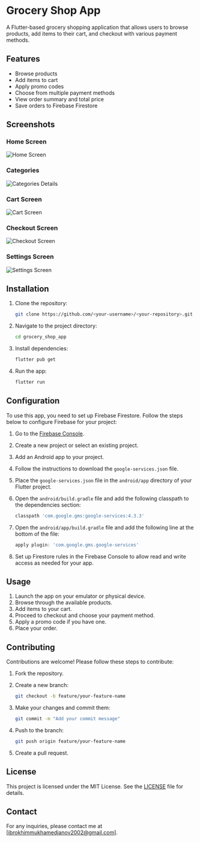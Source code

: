 # Grocery Shop App

A Flutter-based grocery shopping application that allows users to browse products, add items to their cart, and checkout with various payment methods.

## Features

- Browse products
- Add items to cart
- Apply promo codes
- Choose from multiple payment methods
- View order summary and total price
- Save orders to Firebase Firestore

## Screenshots

### Home Screen
![Home Screen](images/home.jpg)

### Categories
![Categories Details](images/categories.jpg)

### Cart Screen
![Cart Screen](images/cart.jpg)

### Checkout Screen
![Checkout Screen](images/checkout.jpg)

### Settings Screen
![Settings Screen](images/profile.jpg)

## Installation

1. Clone the repository:
    ```bash
    git clone https://github.com/<your-username>/<your-repository>.git
    ```

2. Navigate to the project directory:
    ```bash
    cd grocery_shop_app
    ```

3. Install dependencies:
    ```bash
    flutter pub get
    ```

4. Run the app:
    ```bash
    flutter run
    ```

## Configuration

To use this app, you need to set up Firebase Firestore. Follow the steps below to configure Firebase for your project:

1. Go to the [Firebase Console](https://console.firebase.google.com/).
2. Create a new project or select an existing project.
3. Add an Android app to your project.
4. Follow the instructions to download the `google-services.json` file.
5. Place the `google-services.json` file in the `android/app` directory of your Flutter project.
6. Open the `android/build.gradle` file and add the following classpath to the dependencies section:
    ```gradle
    classpath 'com.google.gms:google-services:4.3.3'
    ```

7. Open the `android/app/build.gradle` file and add the following line at the bottom of the file:
    ```gradle
    apply plugin: 'com.google.gms.google-services'
    ```

8. Set up Firestore rules in the Firebase Console to allow read and write access as needed for your app.

## Usage

1. Launch the app on your emulator or physical device.
2. Browse through the available products.
3. Add items to your cart.
4. Proceed to checkout and choose your payment method.
5. Apply a promo code if you have one.
6. Place your order.

## Contributing

Contributions are welcome! Please follow these steps to contribute:

1. Fork the repository.
2. Create a new branch:
    ```bash
    git checkout -b feature/your-feature-name
    ```

3. Make your changes and commit them:
    ```bash
    git commit -m "Add your commit message"
    ```

4. Push to the branch:
    ```bash
    git push origin feature/your-feature-name
    ```

5. Create a pull request.

## License

This project is licensed under the MIT License. See the [LICENSE](LICENSE) file for details.

## Contact

For any inquiries, please contact me at [ibrokhimmukhamedjanov2002@gmail.com].


